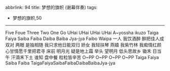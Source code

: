 abbrlink: 94
title: 梦想的旗帜 (谢幕伴奏)
tags:
  - 梦想的旗帜,50
---
Five Foue Three Two One Go
UHai UHai UHai UHai
A~yossha ikuzo
Taiga Faiya Saiba Faiba Daiba Baiba Jya-jya
Faibo Waipa
一人 我饮酒醉
醉把佳人成双对
两眼 是独相随
我只求他日能双归
娇女 我轻扶琴
燕嬉 我紫竹林
我痴情红颜心甘情愿千里把君寻
床前 明月光 疑是地上霜
举头 望明月 低头思故乡
锄禾 日当午 汗滴禾下土
谁知 盘中餐 粒粒皆辛苦
O~PP O~PP
O~PP O~PP
Taiga Faiya Saiba Faiba
TaigaFaiyaSaibaFaibaDaibaBaibaJya-jya